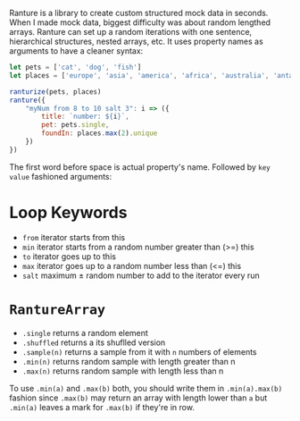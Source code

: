 Ranture is a library to create custom structured mock data in seconds. 
When I made mock data, biggest difficulty was about random lengthed arrays. 
Ranture can set up a random iterations with one sentence, hierarchical 
structures, nested arrays, etc.
It uses property names as arguments to have a cleaner syntax:

```js
let pets = ['cat', 'dog', 'fish']
let places = ['europe', 'asia', 'america', 'africa', 'australia', 'antarctica']

ranturize(pets, places)
ranture({
	"myNum from 8 to 10 salt 3": i => ({
		title: `number: ${i}`,
		pet: pets.single,
		foundIn: places.max(2).unique
	})
})
```

The first word before space is actual property's name.
Followed by `key value` fashioned arguments:
# Loop Keywords
- `from` iterator starts from this
- `min` iterator starts from a random number greater than (>=) this
- `to` iterator goes up to this
- `max` iterator goes up to a random number less than (<=) this
- `salt` maximum ± random number to add to the iterator every run


# `RantureArray`
- `.single` returns a random element
- `.shuffled` returns a its shuflled version
- `.sample(n)` returns a sample from it with `n` numbers of elements
- `.min(n)` returns random sample with length greater than n
- `.max(n)` returns random sample with length less than n

To use `.min(a)` and `.max(b)` both, you should write them in `.min(a).max(b)` 
fashion since `.max(b)` may return an array with length lower than `a` but 
`.min(a)` leaves a mark for `.max(b)` if they're in row.